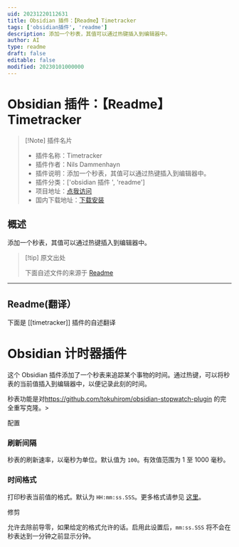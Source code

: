 ```yaml
---
uid: 20231220112631
title: Obsidian 插件：【Readme】Timetracker
tags: ['obsidian插件', 'readme']
description: 添加一个秒表，其值可以通过热键插入到编辑器中。
author: AI
type: readme
draft: false
editable: false
modified: 20230101000000
---
```


# Obsidian 插件：【Readme】Timetracker

> [!Note] 插件名片
> - 插件名称：Timetracker
> - 插件作者：Nils Dammenhayn
> - 插件说明：添加一个秒表，其值可以通过热键插入到编辑器中。
> - 插件分类：['obsidian 插件 ', 'readme']
> - 项目地址：[点我访问](https://github.com/hedgehog1833/obsidian-timetracker)
> - 国内下载地址：[下载安装](https://pkmer.cn/products/plugin/pluginMarket/?timetracker)

## 概述

添加一个秒表，其值可以通过热键插入到编辑器中。

> [!tip] 原文出处
>
>下面自述文件的来源于 [Readme](https://ghproxy.net/https://raw.githubusercontent.com/hedgehog1833/obsidian-timetracker/main/README.md)

---

## Readme(翻译）

下面是 [[timetracker]] 插件的自述翻译

# Obsidian 计时器插件

这个 Obsidian 插件添加了一个秒表来追踪某个事物的时间。通过热键，可以将秒表的当前值插入到编辑器中，以便记录此刻的时间。

秒表功能是对<https://github.com/tokuhirom/obsidian-stopwatch-plugin> 的完全重写克隆。>

配置

### 刷新间隔

秒表的刷新速率，以毫秒为单位。默认值为 `100`。有效值范围为 1 至 1000 毫秒。

### 时间格式

打印秒表当前值的格式。默认为 `HH:mm:ss.SSS`。更多格式请参见 [这里](https://github.com/jsmreese/moment-duration-format#template-string)。

修剪

允许去除前导零，如果给定的格式允许的话。启用此设置后，`mm:ss.SSS` 将不会在秒表达到一分钟之前显示分钟。
